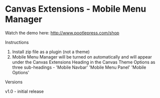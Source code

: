 Canvas Extensions - Mobile Menu Manager
=======================================



Watch the demo here: http://www.pootlepress.com/shop

Instructions

1. Install zip file as a plugin (not a theme)
2. Mobile Menu Manager will be turned on automatically and will appear under the Canvas Extensions Heading in the Canvas Theme Options as three sub-headings - 'Mobile Navbar' 'Mobile Menu Panel' 'Mobile Options'

Versions

v1.0 - initial release

